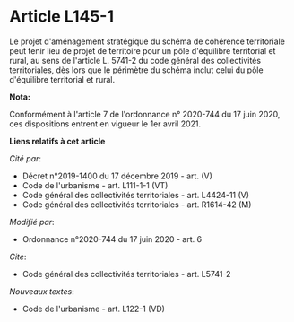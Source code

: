 # Article L145-1

Le projet d'aménagement stratégique du schéma de cohérence territoriale peut tenir lieu de projet de territoire pour un pôle
d'équilibre territorial et rural, au sens de l'article L. 5741-2 du code général des collectivités territoriales, dès lors
que le périmètre du schéma inclut celui du pôle d'équilibre territorial et rural.

**Nota:**

Conformément à l'article 7 de l'ordonnance n° 2020-744 du 17 juin 2020, ces dispositions entrent en vigueur le 1er avril
2021.

**Liens relatifs à cet article**

_Cité par_:

  - Décret n°2019-1400 du 17 décembre 2019 - art. (V)
  - Code de l'urbanisme - art. L111-1-1 (VT)
  - Code général des collectivités territoriales - art. L4424-11 (V)
  - Code général des collectivités territoriales - art. R1614-42 (M)

_Modifié par_:

  - Ordonnance n°2020-744 du 17 juin 2020 - art. 6

_Cite_:

  - Code général des collectivités territoriales - art. L5741-2

_Nouveaux textes_:

  - Code de l'urbanisme - art. L122-1 (VD)
